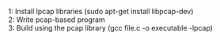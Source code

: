 1: Install lpcap libraries (sudo apt-get install libpcap-dev)  
2: Write pcap-based program  
3: Build using the pcap library (gcc file.c -o executable -lpcap)  
